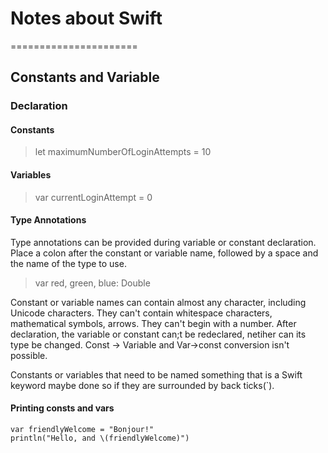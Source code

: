 # Notes about Swift
======================
## Constants and Variable
### Declaration
#### Constants 
> let maximumNumberOfLoginAttempts = 10

#### Variables 
> var currentLoginAttempt = 0

#### Type Annotations
Type annotations can be provided during variable or constant declaration. Place a colon after the constant or variable name, followed by a space and the name of the type to use. 
> var red, green, blue: Double

Constant or variable names can contain almost any character, including Unicode characters. They can't contain whitespace characters, mathematical symbols, arrows. They can't begin with a number. After declaration, the variable or constant can;t be redeclared, netiher can its type be changed. Const -> Variable and Var->const conversion isn't possible.

Constants or variables that need to be named something that is a Swift keyword maybe done so if they are surrounded by back ticks(`).

#### Printing consts and vars
```
var friendlyWelcome = "Bonjour!"
println("Hello, and \(friendlyWelcome)") 
